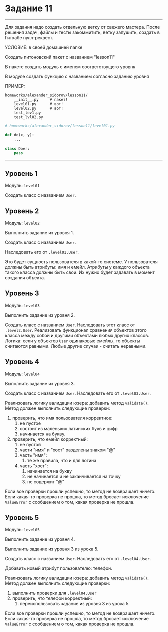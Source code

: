 # Задание 11

---

Для задания надо создать отдельную ветку от свежего мастера.
После решения задач, файлы и тесты закоммитить,
ветку запушить, создать в Гитхабе пулл-реквест.

УСЛОВИЕ: в своей домашней папке

Создать питоновский пакет с названием "lesson11"

В пакете создать модуль с именем соответствущего уровня

В модуле создать функцию с названием согласно заданию уровня

ПРИМЕР:

```
homeworks/alexander_sidorov/lesson11/
    __init__.py     # пакет!
    level01.py      # вот!
    level02.py      # вот!
    test_lev1.py
    test_lvl02.py
```

```python
# homeworks/alexander_sidorov/lesson11/level01.py

def do(x, y):
    ...

class Doer:
    pass
```

---


## Уровень 1

Модуль: `level01`

Создать класс с названием `User`.


## Уровень 2

Модуль: `level02`

Выполнить задание из уровня 1.

Создать класс c названием `User`.

Наследовать его от `.level01.User`.

Это будет сущность пользователя в какой-то системе.
У пользователя должны быть атрибуты: имя и емейл.
Атрибуты у каждого объекта такого класса должны быть свои.
Их нужно будет задавать в момент создания объекта.


## Уровень 3

Модуль: `level03`

Выполнить задание из уровня 2.

Создать класс с названием `User`.
Наследовать этот класс от `.level2.User`.
Реализовать функционал сравнения объектов этого класса между собой и
другими объектами любых других классов.
Логика: если у объектов `User` одинаковые емейлы, то объекты считаются равными.
Любые другие случаи - считать неравными.


## Уровень 4

Модуль: `level04`

Выполнить задание из уровня 3.

Создать класс с названием `User`.
Наследовать его от `.level03.User`.

Реализовать логику валидации юзера: добавить метод `validate()`.
Метод должен выполнить следующие проверки:

1. проверить, что имя пользователя корректное:
    1. не пустое
    1. состоит из маленьких латинских букв и цифр
    1. начинается на букву.
2. проверить, что емейл корректный:
    1. не пустой
    1. части "имя" и "хост" разделены знаком "@"
    1. часть "имя":
        1. те же правила, что и для логина
    1. часть "хост":
        1. начинается на букву
        1. не начинается и не заканчивается на точку
        1. не содержит "@"

Если все проверки прошли успешно, то метод не возвращает ничего.
Если какая-то проверка не прошла, то метод бросает исключение `ValueError`
с сообщением о том, какая проверка не прошла.


## Уровень 5

Модуль: `level05`

Выполнить задание из уровня 4.

Выполнить задание из уровня 3 из урока 5.

Создать класс с названием `User`.
Наследовать его от `.level04.User`.

Добавить новый атрибут пользователю: телефон.

Реализовать логику валидации юзера: добавить метод `validate()`.
Метод должен выполнить следующие проверки:

1. выполнить проверки для `.level04.User`
2. проверить, что телефон корректный:
    1. переиспользовать задание из уровня 3 из урока 5.

Если все проверки прошли успешно, то метод не возвращает ничего.
Если какая-то проверка не прошла, то метод бросает исключение `ValueError`
с сообщением о том, какая проверка не прошла.
